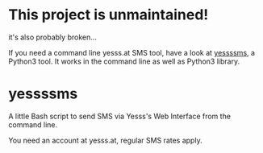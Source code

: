 # This project is unmaintained! 

it's also probably broken...

If you need a command line yesss.at SMS tool, have a look at [yessssms](https://github.com/flowolf/yessssms), a Python3 tool. It works in the command line as well as Python3 library.

yessssms
========

A little Bash script to send SMS via Yesss's Web Interface from the command line.

You need an account at yesss.at, regular SMS rates apply.
